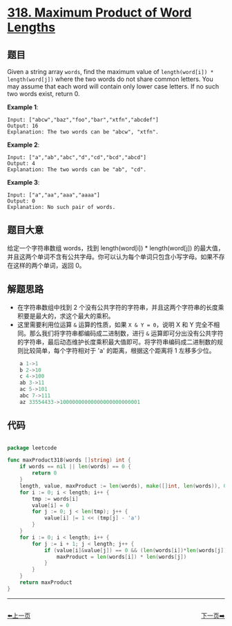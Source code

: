 # [318. Maximum Product of Word Lengths](https://leetcode.com/problems/maximum-product-of-word-lengths/)


## 题目

Given a string array `words`, find the maximum value of `length(word[i]) * length(word[j])` where the two words do not share common letters. You may assume that each word will contain only lower case letters. If no such two words exist, return 0.

**Example 1**:

    Input: ["abcw","baz","foo","bar","xtfn","abcdef"]
    Output: 16 
    Explanation: The two words can be "abcw", "xtfn".

**Example 2**:

    Input: ["a","ab","abc","d","cd","bcd","abcd"]
    Output: 4 
    Explanation: The two words can be "ab", "cd".

**Example 3**:

    Input: ["a","aa","aaa","aaaa"]
    Output: 0 
    Explanation: No such pair of words.



## 题目大意

给定一个字符串数组 words，找到 length(word[i]) * length(word[j]) 的最大值，并且这两个单词不含有公共字母。你可以认为每个单词只包含小写字母。如果不存在这样的两个单词，返回 0。


## 解题思路

- 在字符串数组中找到 2 个没有公共字符的字符串，并且这两个字符串的长度乘积要是最大的，求这个最大的乘积。
- 这里需要利用位运算 `&` 运算的性质，如果 `X & Y = 0`，说明 X 和 Y 完全不相同。那么我们将字符串都编码成二进制数，进行 `&` 运算即可分出没有公共字符的字符串，最后动态维护长度乘积最大值即可。将字符串编码成二进制数的规则比较简单，每个字符相对于 'a' 的距离，根据这个距离将 1 左移多少位。

```c
    a 1->1  
    b 2->10  
    c 4->100  
    ab 3->11  
    ac 5->101  
    abc 7->111  
    az 33554433->10000000000000000000000001  
```


## 代码

```go

package leetcode

func maxProduct318(words []string) int {
	if words == nil || len(words) == 0 {
		return 0
	}
	length, value, maxProduct := len(words), make([]int, len(words)), 0
	for i := 0; i < length; i++ {
		tmp := words[i]
		value[i] = 0
		for j := 0; j < len(tmp); j++ {
			value[i] |= 1 << (tmp[j] - 'a')
		}
	}
	for i := 0; i < length; i++ {
		for j := i + 1; j < length; j++ {
			if (value[i]&value[j]) == 0 && (len(words[i])*len(words[j]) > maxProduct) {
				maxProduct = len(words[i]) * len(words[j])
			}
		}
	}
	return maxProduct
}

```


----------------------------------------------
<div style="display: flex;justify-content: space-between;align-items: center;">
<p><a href="https://books.halfrost.com/leetcode/ChapterFour/0300~0399/0315.Count-of-Smaller-Numbers-After-Self/">⬅️上一页</a></p>
<p><a href="https://books.halfrost.com/leetcode/ChapterFour/0300~0399/0319.Bulb-Switcher/">下一页➡️</a></p>
</div>
